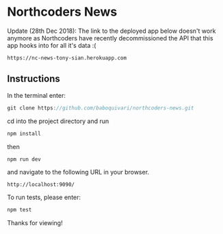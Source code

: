 # Northcoders News

Update (28th Dec 2018): The link to the deployed app below doesn't work anymore as Northcoders have recently decommissioned the API that this app hooks into for all it's data :( 

```
https://nc-news-tony-sian.herokuapp.com
```

## Instructions

In the terminal enter:

```javascript
git clone https://github.com/baboquivari/northcoders-news.git
```

cd into the project directory and run

```javascript
npm install
```

then

```javascript
npm run dev
```

and navigate to the following URL in your browser.

```javscript
http://localhost:9090/
```

To run tests, please enter:

```javascript
npm test
```

Thanks for viewing!

